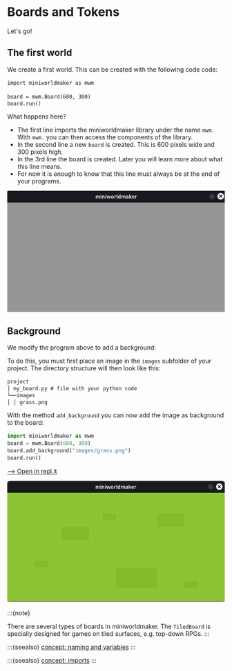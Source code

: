 # Boards and Tokens

Let's go!

## The first world

We create a first world. This can be created with the following code
code:

``` {code-block} python
import miniworldmaker as mwm

board = mwm.Board(600, 300)
board.run()
```

What happens here?

* The first line imports the miniworldmaker library under the name ``mwm``. With ``mwm.`` you can then access the components of the library.
* In the second line a new ``board`` is created. This is 600 pixels wide and 300 pixels high.
* In the 3rd line the board is created. Later you will learn more about what this line means.
* For now it is enough to know that this line must always be at the end of your programs.

![First Miniworldmaker Example](../_images/pixel_firstboard.png)

## Background

We modify the program above to add a background:

To do this, you must first place an image in the `images` subfolder of your project. The directory structure will then look like this:

```
project
│ my_board.py # file with your python code
└──images
│ │ grass.png
```

With the method ``add_background`` you can now add the image as background to the board:

``` python
import miniworldmaker as mwm
board = mwm.Board(600, 300)
board.add_background("images/grass.png")
board.run()

```

[--> Open in repl.it](https://replit.com/@a_siebel/mwm-background?v=1)

![First Miniworldmaker Example](../_images/pixel_addbackground.png)

:::{note}

There are several types of boards in miniworldmaker. The `TiledBoard` is specially designed for games on tiled surfaces, e.g. top-down RPGs.
:::

:::{seealso}
[concept: naming and variables](concept_naming)
:::

:::{seealso}
[concept: imports](concept_imports)
:::